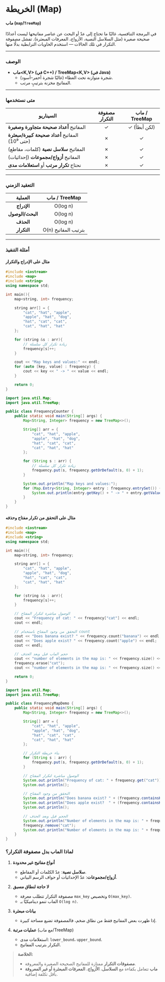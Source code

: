 # الخريطة (Map)

#### ماب (`map`/`TreeMap`)

في البرمجة التنافسية، غالبًا ما تحتاج إلى عدّ أو البحث عن عناصر مفاتيحها ليست أعدادًا صحيحة صغيرة (مثل السلاسل النصية، الأزواج، المعرفات المبعثرة). تفشل مصفوفة التكرار في تلك الحالات — استخدم الحاويات الترابطية بدلًا منها.

---

### الوصف

- **ماب<K,V> (في C++) / TreeMap<K,V> (في Java)**  
  - شجرة متوازنة تحت الغطاء (غالبًا شجرة أحمر–أسود).  
  - المفاتيح مخزنة بترتيبٍ مرتب.  

---

### متى نستخدمها

| السيناريو                                      | مصفوفة التكرار | ماب / TreeMap        |
|-----------------------------------------------|:--------------:|:--------------------:|
| المفاتيح **أعداد صحيحة متجاورة وصغيرة**       | ✓              | ✓ (لكن أبطأ)         |
| المفاتيح **أعداد صحيحة كبيرة/مبعثرة** (حتى 10⁹) | ✗            | ✓                    |
| المفاتيح **سلاسل نصية** (كلمات، مقاطع)        | ✗              | ✓                    |
| المفاتيح **أزواج/مجموعات** (إحداثيات)        | ✗              | ✓                    |
| نحتاج **تكرار مرتب** أو **استعلامات مدى**      | ✗              | ✓                    |

---

### التعقيد الزمني

| العملية            | ماب / TreeMap      |
|:------------------:|:------------------:|
| **الإدراج**        | O(log n)           |
| **البحث/الوصول**   | O(log n)           |
| **الحذف**          | O(log n)           |
| **التكرار**        | O(n) بترتيب المفاتيح |

---

### أمثلة التنفيذ

#### مثال على الإدراج والتكرار

```cpp
#include <iostream>
#include <map>
#include <string>
using namespace std;

int main(){
    map<string, int> frequency;

    string arr[] = {
        "cat", "hat", "apple",
        "apple", "hat", "dog",
        "hat", "cat", "cat",
        "cat", "hat", "hat"
    };

    for (string &s : arr){
        // زيادة تكرار كل سلسلة
        frequency[s]++; 
    }

    cout << "Map keys and values:" << endl;
    for (auto [key, value] : frequency) {
        cout << key << " -> " << value << endl;
    }

    return 0;
}
```

```java
import java.util.Map;
import java.util.TreeMap;

public class FrequencyCounter {
    public static void main(String[] args) {
        Map<String, Integer> frequency = new TreeMap<>();

        String[] arr = {
            "cat", "hat", "apple",
            "apple", "hat", "dog",
            "hat", "cat", "cat",
            "cat", "hat", "hat"
        };

        for (String s : arr) {
            // زيادة تكرار كل سلسلة
            frequency.put(s, frequency.getOrDefault(s, 0) + 1);
        }

        System.out.println("Map keys and values:");
        for (Map.Entry<String, Integer> entry : frequency.entrySet()) {
            System.out.println(entry.getKey() + " -> " + entry.getValue());
        }
    }
}
```

#### مثال على التحقق من تكرار مفتاح وحذفه

```cpp
#include <iostream>
#include <map>
#include <string>
using namespace std;

int main(){
    map<string, int> frequency;

    string arr[] = {
        "cat", "hat", "apple",
        "apple", "hat", "dog",
        "hat", "cat", "cat",
        "cat", "hat", "hat"
    };

    for (string &s : arr){
        frequency[s]++; 
    }

    // الوصول مباشرة لتكرار المفتاح
    cout << "Frequency of cat: " << frequency["cat"] << endl;
    cout << endl;

    // التحقق من وجود المفتاح باستخدام count
    cout << "Does banana exist? " << frequency.count("banana") << endl;
    cout << "Does apple exist? " << frequency.count("apple") << endl;
    cout << endl;

    // حجم الماب قبل وبعد الحذف
    cout << "number of elements in the map is: " << frequency.size() << endl;
    frequency.erase("cat");
    cout << "number of elements in the map is: " << frequency.size() << endl;

    return 0;
}
```

```java
import java.util.Map;
import java.util.TreeMap;

public class FrequencyMapDemo {
    public static void main(String[] args) {
        Map<String, Integer> frequency = new TreeMap<>();

        String[] arr = {
            "cat", "hat", "apple",
            "apple", "hat", "dog",
            "hat", "cat", "cat",
            "cat", "hat", "hat"
        };

        // بناء خريطة التكرار
        for (String s : arr) {
            frequency.put(s, frequency.getOrDefault(s, 0) + 1);
        }

        // الوصول مباشرة لتكرار المفتاح
        System.out.println("Frequency of cat: " + frequency.get("cat"));
        System.out.println();

        // التحقق من وجود المفتاح
        System.out.println("Does banana exist? " + (frequency.containsKey("banana") ? 1 : 0));
        System.out.println("Does apple exist?  " + (frequency.containsKey("apple")  ? 1 : 0));
        System.out.println();

        // الحجم قبل وبعد الحذف
        System.out.println("Number of elements in the map is: " + frequency.size());
        frequency.remove("cat");
        System.out.println("Number of elements in the map is: " + frequency.size());
    }
}
```

### لماذا الماب بدل مصفوفة التكرار؟

1. **أنواع مفاتيح غير محدودة**  
   - **سلاسل نصية**: عدّ الكلمات أو المقاطع.  
   - **أزواج/مجموعات**: عدّ الإحداثيات أو حواف الرسم البياني.

2. **لا حاجة لنطاق مسبق**  
   - مصفوفة التكرار تتطلب معرفة `max_key` وتخصيص `O(max_key)`.  
   - الماب تنمو ديناميكيًا بـ `O(log n)`.

3. **بيانات مبعثرة**  
   - إذا ظهرت بعض المفاتيح فقط من نطاق ضخم، فالمصفوفة تضيع مساحة كبيرة.

4. **عمليات مرتبة** (مع ماب/TreeMap)  
   - استعلامات مدى: `lower_bound`، `upper_bound`.  
   - التكرار بترتيب المفاتيح.

> **الخلاصة:**  
> - **مصفوفات التكرار** ممتازة للمفاتيح الصحيحة الصغيرة والمعروفة.  
> - **ماب** تتعامل بكفاءة مع **السلاسل**، **الأزواج**، **المعرفات المبعثرة أو غير المعروفة** بأقل تكلفة إضافية.  
